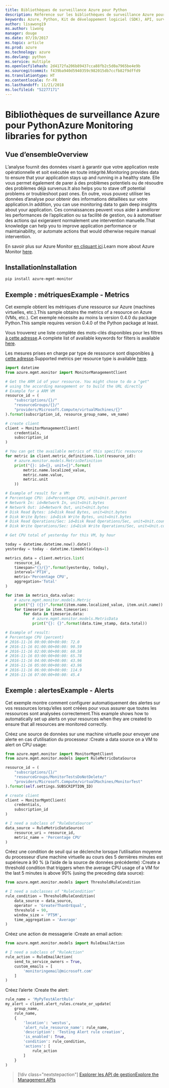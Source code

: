 ```yaml
---
title: Bibliothèques de surveillance Azure pour Python
description: Référence sur les bibliothèques de surveillance Azure pour Python
keywords: Azure, Python, Kit de développement logiciel (SDK), API, surveillance
author: lisawong19
ms.author: liwong
manager: douge
ms.date: 07/19/2017
ms.topic: article
ms.prod: azure
ms.technology: azure
ms.devlang: python
ms.service: multiple
ms.openlocfilehash: 2d4172fa206b89437cca88fb2c5d0a7965be4e9b
ms.sourcegitcommit: f439ba940d5940359c982015db7ccfb82f9dffd9
ms.translationtype: HT
ms.contentlocale: fr-FR
ms.lasthandoff: 11/21/2018
ms.locfileid: "52277171"
---
```

# <a name="azure-monitoring-libraries-for-python"></a><span data-ttu-id="e4d25-104">Bibliothèques de surveillance Azure pour Python</span><span class="sxs-lookup"><span data-stu-id="e4d25-104">Azure Monitoring libraries for python</span></span>

## <a name="overview"></a><span data-ttu-id="e4d25-105">Vue d’ensemble</span><span class="sxs-lookup"><span data-stu-id="e4d25-105">Overview</span></span> 
<span data-ttu-id="e4d25-106">L’analyse fournit des données visant à garantir que votre application reste opérationnelle et soit exécutée en toute intégrité.</span><span class="sxs-lookup"><span data-stu-id="e4d25-106">Monitoring provides data to ensure that your application stays up and running in a healthy state.</span></span> <span data-ttu-id="e4d25-107">Elle vous permet également de parer à des problèmes potentiels ou de résoudre des problèmes déjà survenus.</span><span class="sxs-lookup"><span data-stu-id="e4d25-107">It also helps you to stave off potential problems or troubleshoot past ones.</span></span> <span data-ttu-id="e4d25-108">En outre, vous pouvez utiliser les données d’analyse pour obtenir des informations détaillées sur votre application.</span><span class="sxs-lookup"><span data-stu-id="e4d25-108">In addition, you can use monitoring data to gain deep insights about your application.</span></span> <span data-ttu-id="e4d25-109">Ces connaissances peuvent vous aider à améliorer les performances de l’application ou sa facilité de gestion, ou à automatiser des actions qui exigeraient normalement une intervention manuelle.</span><span class="sxs-lookup"><span data-stu-id="e4d25-109">That knowledge can help you to improve application performance or maintainability, or automate actions that would otherwise require manual intervention.</span></span>

<span data-ttu-id="e4d25-110">En savoir plus sur Azure Monitor [en cliquant ici](https://docs.microsoft.com/azure/monitoring-and-diagnostics/monitoring-overview-azure-monitor).</span><span class="sxs-lookup"><span data-stu-id="e4d25-110">Learn more about Azure Monitor [here](https://docs.microsoft.com/azure/monitoring-and-diagnostics/monitoring-overview-azure-monitor).</span></span> 

## <a name="installation"></a><span data-ttu-id="e4d25-111">Installation</span><span class="sxs-lookup"><span data-stu-id="e4d25-111">Installation</span></span>
```bash
pip install azure-mgmt-monitor
```

## <a name="example---metrics"></a><span data-ttu-id="e4d25-112">Exemple : métriques</span><span class="sxs-lookup"><span data-stu-id="e4d25-112">Example - Metrics</span></span>
<span data-ttu-id="e4d25-113">Cet exemple obtient les métriques d’une ressource sur Azure (machines virtuelles, etc.).</span><span class="sxs-lookup"><span data-stu-id="e4d25-113">This sample obtains the metrics of a resource on Azure (VMs, etc.).</span></span> <span data-ttu-id="e4d25-114">Cet exemple nécessite au moins la version 0.4.0 du package Python.</span><span class="sxs-lookup"><span data-stu-id="e4d25-114">This sample requires version 0.4.0 of the Python package at least.</span></span>

<span data-ttu-id="e4d25-115">Vous trouverez une liste complète des mots-clés disponibles pour les filtres [à cette adresse](https://msdn.microsoft.com/library/azure/mt743622.aspx).</span><span class="sxs-lookup"><span data-stu-id="e4d25-115">A complete list of available keywords for filters is available [here](https://msdn.microsoft.com/library/azure/mt743622.aspx).</span></span>

<span data-ttu-id="e4d25-116">Les mesures prises en charge par type de ressource sont disponibles [à cette adresse](https://docs.microsoft.com/azure/monitoring-and-diagnostics/monitoring-supported-metrics).</span><span class="sxs-lookup"><span data-stu-id="e4d25-116">Supported metrics per resource type is available [here](https://docs.microsoft.com/azure/monitoring-and-diagnostics/monitoring-supported-metrics).</span></span>

```python
import datetime
from azure.mgmt.monitor import MonitorManagementClient

# Get the ARM id of your resource. You might chose to do a "get"
# using the according management or to build the URL directly
# Example for a ARM VM
resource_id = (
    "subscriptions/{}/"
    "resourceGroups/{}/"
    "providers/Microsoft.Compute/virtualMachines/{}"
).format(subscription_id, resource_group_name, vm_name)

# create client
client = MonitorManagementClient(
    credentials,
    subscription_id
)

# You can get the available metrics of this specific resource
for metric in client.metric_definitions.list(resource_id):
    # azure.monitor.models.MetricDefinition
    print("{}: id={}, unit={}".format(
        metric.name.localized_value,
        metric.name.value,
        metric.unit
    ))

# Example of result for a VM:
# Percentage CPU: id=Percentage CPU, unit=Unit.percent
# Network In: id=Network In, unit=Unit.bytes
# Network Out: id=Network Out, unit=Unit.bytes
# Disk Read Bytes: id=Disk Read Bytes, unit=Unit.bytes
# Disk Write Bytes: id=Disk Write Bytes, unit=Unit.bytes
# Disk Read Operations/Sec: id=Disk Read Operations/Sec, unit=Unit.count_per_second
# Disk Write Operations/Sec: id=Disk Write Operations/Sec, unit=Unit.count_per_second

# Get CPU total of yesterday for this VM, by hour

today = datetime.datetime.now().date()
yesterday = today - datetime.timedelta(days=1)

metrics_data = client.metrics.list(
    resource_id,
    timespan="{}/{}".format(yesterday, today),
    interval='PT1H',
    metric='Percentage CPU',
    aggregation='Total'
)

for item in metrics_data.value:
    # azure.mgmt.monitor.models.Metric
    print("{} ({})".format(item.name.localized_value, item.unit.name))
    for timeserie in item.timeseries:
        for data in timeserie.data:
            # azure.mgmt.monitor.models.MetricData
            print("{}: {}".format(data.time_stamp, data.total))

# Example of result:
# Percentage CPU (percent)
# 2016-11-16 00:00:00+00:00: 72.0
# 2016-11-16 01:00:00+00:00: 90.59
# 2016-11-16 02:00:00+00:00: 60.58
# 2016-11-16 03:00:00+00:00: 65.78
# 2016-11-16 04:00:00+00:00: 43.96
# 2016-11-16 05:00:00+00:00: 43.96
# 2016-11-16 06:00:00+00:00: 114.9
# 2016-11-16 07:00:00+00:00: 45.4
```

## <a name="example---alerts"></a><span data-ttu-id="e4d25-117">Exemple : alertes</span><span class="sxs-lookup"><span data-stu-id="e4d25-117">Example - Alerts</span></span>
<span data-ttu-id="e4d25-118">Cet exemple montre comment configurer automatiquement des alertes sur vos ressources lorsqu’elles sont créées pour vous assurer que toutes les ressources sont analysées correctement.</span><span class="sxs-lookup"><span data-stu-id="e4d25-118">This example shows how to automatically set up alerts on your resources when they are created to ensure that all resources are monitored correctly.</span></span>

<span data-ttu-id="e4d25-119">Créez une source de données sur une machine virtuelle pour envoyer une alerte en cas d’utilisation du processeur :</span><span class="sxs-lookup"><span data-stu-id="e4d25-119">Create a data source on a VM to alert on CPU usage:</span></span>
```python
from azure.mgmt.monitor import MonitorMgmtClient
from azure.mgmt.monitor.models import RuleMetricDataSource

resource_id = (
    "subscriptions/{}/"
    "resourceGroups/MonitorTestsDoNotDelete/"
    "providers/Microsoft.Compute/virtualMachines/MonitorTest"
).format(self.settings.SUBSCRIPTION_ID)

# create client
client = MonitorMgmtClient(
    credentials,
    subscription_id
)

# I need a subclass of "RuleDataSource"
data_source = RuleMetricDataSource(
    resource_uri = resource_id,
    metric_name = 'Percentage CPU'
)
```
<span data-ttu-id="e4d25-120">Créez une condition de seuil qui se déclenche lorsque l’utilisation moyenne du processeur d’une machine virtuelle au cours des 5 dernières minutes est supérieure à 90 % (à l’aide de la source de données précédente) :</span><span class="sxs-lookup"><span data-stu-id="e4d25-120">Create a threshold condition that triggers when the average CPU usage of a VM for the last 5 minutes is above 90% (using the preceding data source):</span></span>
```python
from azure.mgmt.monitor.models import ThresholdRuleCondition

# I need a subclasses of "RuleCondition"
rule_condition = ThresholdRuleCondition(
    data_source = data_source,
    operator = 'GreaterThanOrEqual',
    threshold = 90,
    window_size = 'PT5M',
    time_aggregation = 'Average'
)
```

<span data-ttu-id="e4d25-121">Créez une action de messagerie :</span><span class="sxs-lookup"><span data-stu-id="e4d25-121">Create an email action:</span></span>
```python
from azure.mgmt.monitor.models import RuleEmailAction

# I need a subclass of "RuleAction"
rule_action = RuleEmailAction(
    send_to_service_owners = True,
    custom_emails = [
        'monitoringemail@microsoft.com'
    ]
)
```

<span data-ttu-id="e4d25-122">Créez l’alerte :</span><span class="sxs-lookup"><span data-stu-id="e4d25-122">Create the alert:</span></span>
```python
rule_name = 'MyPyTestAlertRule'
my_alert = client.alert_rules.create_or_update(
    group_name,
    rule_name,
    {
        'location': 'westus',
        'alert_rule_resource_name': rule_name,
        'description': 'Testing Alert rule creation',
        'is_enabled': True,
        'condition': rule_condition,
        'actions': [
            rule_action
        ]
    }
)
```
> [!div class="nextstepaction"]
> [<span data-ttu-id="e4d25-123">Explorer les API de gestion</span><span class="sxs-lookup"><span data-stu-id="e4d25-123">Explore the Management APIs</span></span>](/python/api/overview/azure/monitoring/management)
